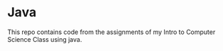 # Java

This repo contains code from the assignments of my Intro to Computer Science Class using java. 

